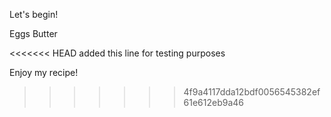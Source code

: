 Let's begin!

Eggs
Butter

<<<<<<< HEAD
added this line for testing purposes

Enjoy my recipe!

>>>>>>> 4f9a4117dda12bdf0056545382ef61e612eb9a46
